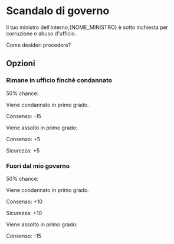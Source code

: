 # Scandalo di governo
Il tuo ministro dell'interno,{NOME_MINISTRO} è sotto inchiesta per corruzione e abuso d'ufficio.

Come desideri procedere?
## Opzioni

### Rimane in ufficio finchè condannato
50% chance:


Viene condannato in primo grado.

Consenso: -15

Viene assolto in primo grado:

Consenso: +5

Sicurezza: +5

### Fuori dal mio governo
50% chance:


Viene condannato in primo grado.

Consenso: +10

Sicurezza: +10


Viene assolto in primo grado:

Consenso: -15


